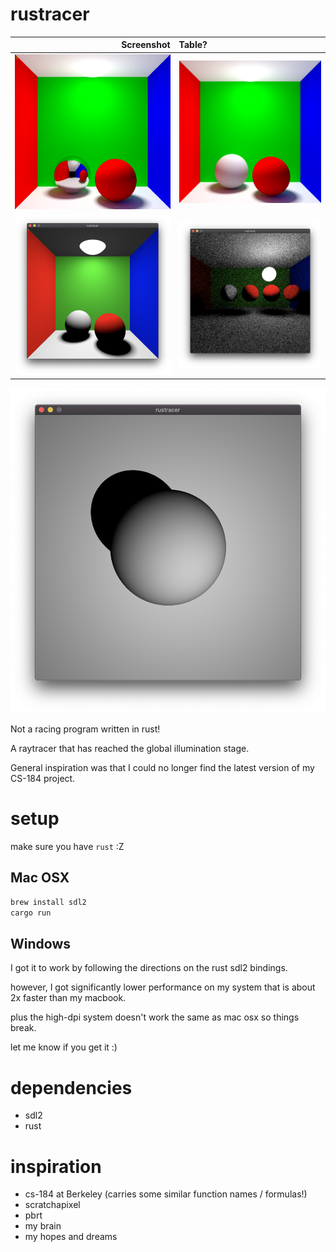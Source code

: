 # rustracer

Screenshot | Table?
----------------------------------------:|:----------------------------
![specular](/screenshots/specular.png?raw=true "specular") | ![global illumination](/screenshots/global_illumination.png?raw=true "global illumination")
![direct lighting importance](/screenshots/direct_lighting_importance.png?raw=true "direct lighting importance") | ![Direct lighting with hemisphere sampling](/screenshots/direct_lighting_hemisphere.png?raw=true "Direct lighting with hemisphere sampling")
![Lambertian Sphere on top of plane](/screenshots/sphere_on_top_of_plane.png?raw=true "Lambertian Sphere on Plane")

Not a racing program written in rust!

A raytracer that has reached the global illumination stage.

General inspiration was that I could no longer find the latest version of my CS-184 project.

# setup

make sure you have `rust` :Z

## Mac OSX

```sh
brew install sdl2
cargo run
```

## Windows

I got it to work by following the directions on the rust sdl2 bindings.

however, I got significantly lower performance on my system that is about 2x faster than my macbook.

plus the high-dpi system doesn't work the same as mac osx so things break.

let me know if you get it :)

# dependencies

* sdl2
* rust

# inspiration

* cs-184 at Berkeley (carries some similar function names / formulas!)
* scratchapixel
* pbrt
* my brain
* my hopes and dreams
